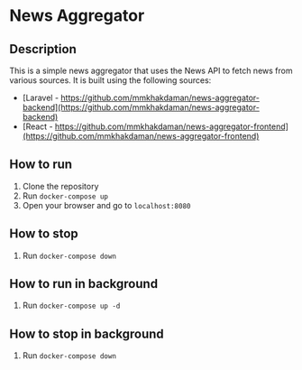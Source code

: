 # News Aggregator
## Description
This is a simple news aggregator that uses the News API to fetch news from various sources. It is built using the following sources:
- [Laravel - https://github.com/mmkhakdaman/news-aggregator-backend](https://github.com/mmkhakdaman/news-aggregator-backend)
- [React - https://github.com/mmkhakdaman/news-aggregator-frontend](https://github.com/mmkhakdaman/news-aggregator-frontend)
## How to run
1. Clone the repository
2. Run `docker-compose up`
3. Open your browser and go to `localhost:8080`
## How to stop
1. Run `docker-compose down`
## How to run in background
1. Run `docker-compose up -d`
## How to stop in background
1. Run `docker-compose down`
